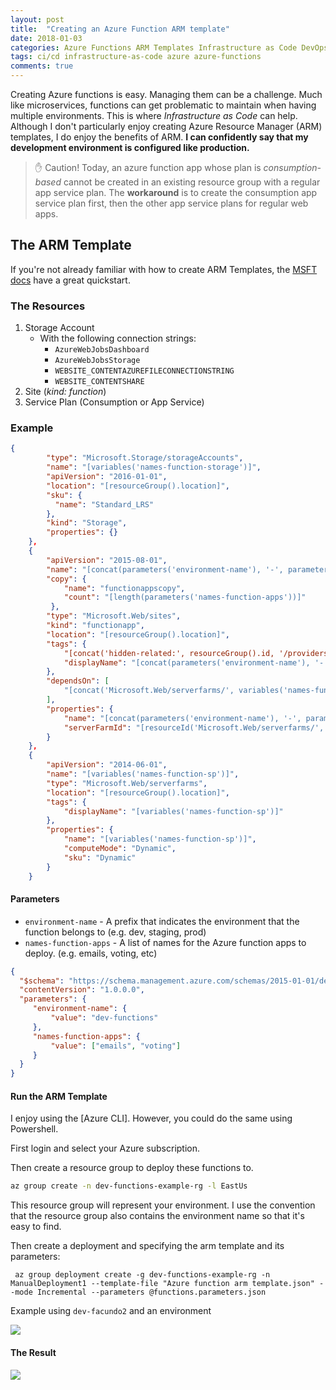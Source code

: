 ```yaml
---
layout: post
title:  "Creating an Azure Function ARM template"
date: 2018-01-03
categories: Azure Functions ARM Templates Infrastructure as Code DevOps
tags: ci/cd infrastructure-as-code azure azure-functions
comments: true
---
```


Creating Azure functions is easy. Managing them can be a challenge. Much like microservices, functions can get problematic to maintain when having multiple environments. 
This is where _Infrastructure as Code_ can help. Although I don't particularly enjoy creating Azure Resource Manager (ARM) templates, I do enjoy the benefits of ARM.
**I can confidently say that my development environment is configured like production.**

> :raised_hand: Caution! Today, an azure function app whose plan is _consumption-based_ cannot be created in an existing resource group with a regular app service plan. The **workaround** is to create the consumption app service plan first, then the other app service plans for regular web apps.

## The ARM Template

If you're not already familiar with how to create ARM Templates, the [MSFT docs](https://docs.microsoft.com/en-us/azure/azure-resource-manager/resource-manager-create-first-template) have a great quickstart.

### The Resources

1. Storage Account
    - With the following connection strings:
        - `AzureWebJobsDashboard`
        - `AzureWebJobsStorage`
        - `WEBSITE_CONTENTAZUREFILECONNECTIONSTRING`
        - `WEBSITE_CONTENTSHARE`
2. Site (_kind: function_)
3. Service Plan (Consumption or App Service)

### Example

``` json
{
        "type": "Microsoft.Storage/storageAccounts",
        "name": "[variables('names-function-storage')]",
        "apiVersion": "2016-01-01",
        "location": "[resourceGroup().location]",
        "sku": {
          "name": "Standard_LRS"
        },
        "kind": "Storage",
        "properties": {}
    },
    {
        "apiVersion": "2015-08-01",
        "name": "[concat(parameters('environment-name'), '-', parameters('names-function-apps')[copyIndex()], '-fn')]",
        "copy": { 
            "name": "functionappscopy", 
            "count": "[length(parameters('names-function-apps'))]" 
         }, 
        "type": "Microsoft.Web/sites",
        "kind": "functionapp", 
        "location": "[resourceGroup().location]",
        "tags": {
            "[concat('hidden-related:', resourceGroup().id, '/providers/Microsoft.Web/serverfarms/', variables('names-function-sp'))]": "Resource",
            "displayName": "[concat(parameters('environment-name'), '-', parameters('names-function-apps')[copyIndex()], '-fn')]"
        },
        "dependsOn": [
            "[concat('Microsoft.Web/serverfarms/', variables('names-function-sp'))]"
        ],
        "properties": {
            "name": "[concat(parameters('environment-name'), '-', parameters('names-function-apps')[copyIndex()], '-fn')]",
            "serverFarmId": "[resourceId('Microsoft.Web/serverfarms/', variables('names-function-sp'))]"
        }
    },
    {
        "apiVersion": "2014-06-01",
        "name": "[variables('names-function-sp')]",
        "type": "Microsoft.Web/serverfarms",
        "location": "[resourceGroup().location]",
        "tags": {
            "displayName": "[variables('names-function-sp')]"
        },
        "properties": {
            "name": "[variables('names-function-sp')]",
            "computeMode": "Dynamic",
            "sku": "Dynamic"
        }
    }
```

#### Parameters
- `environment-name` - A prefix that indicates the environment that the function belongs to (e.g. dev, staging, prod)
- `names-function-apps` - A list of names for the Azure function apps to deploy. (e.g. emails, voting, etc)

``` json
{
  "$schema": "https://schema.management.azure.com/schemas/2015-01-01/deploymentParameters.json#",
  "contentVersion": "1.0.0.0",
  "parameters": {
     "environment-name": {
         "value": "dev-functions"
     }, 
     "names-function-apps": {
         "value": ["emails", "voting"]
     }
  }
}
```

#### Run the ARM Template

I enjoy using the [Azure CLI]. However, you could do the same using Powershell.

First login and select your Azure subscription.

Then create a resource group to deploy these functions to. 

``` bash
az group create -n dev-functions-example-rg -l EastUs
```

This resource group will represent your environment. I use the convention that the resource group also contains the environment name so that it's easy to find.

Then create a deployment and specifying the arm template and its parameters:

```
 az group deployment create -g dev-functions-example-rg -n ManualDeployment1 --template-file "Azure function arm template.json" --mode Incremental --parameters @functions.parameters.json
```

Example using `dev-facundo2` and an environment

![]({{site.baseurl}}/assets/2018-2-1/functionsarm_2.gif)

#### The Result

![]({{site.baseurl}}/assets/2018-2-1/functionsarm_1.PNG)




